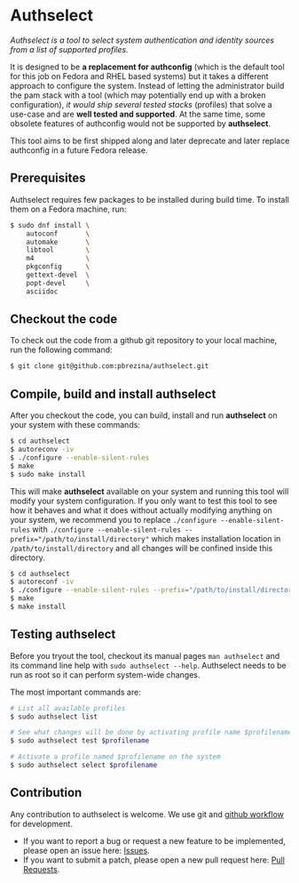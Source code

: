 # Authselect

*Authselect is a tool to select system authentication and identity sources from a list of supported profiles.*

It is designed to be **a replacement for authconfig** (which is the default tool for this job on Fedora and RHEL based systems) but it takes a different approach to configure the system. Instead of letting the administrator build the pam stack with a tool (which may potentially end up with a broken configuration), *it would ship several tested stacks* (profiles) that solve a use-case and are **well tested and supported**. At the same time, some obsolete features of authconfig would not be supported by **authselect**.

This tool aims to be first shipped along and later deprecate and later replace authconfig in a future Fedora release. 

## Prerequisites

Authselect requires few packages to be installed during build time. To install them on a Fedora machine, run:

```bash
$ sudo dnf install \
    autoconf       \
    automake       \
    libtool        \
    m4             \
    pkgconfig      \
    gettext-devel  \
    popt-devel     \
    asciidoc
```

## Checkout the code

To check out the code from a github git repository to your local machine, run the following command:

```bash
$ git clone git@github.com:pbrezina/authselect.git
```

## Compile, build and install authselect

After you checkout the code, you can build, install and run **authselect** on your system with these commands:

```bash
$ cd authselect
$ autoreconv -iv
$ ./configure --enable-silent-rules
$ make
$ sudo make install
```

This will make **authselect** available on your system and running this tool will modify your system configuration. If you only want to test this tool to see how it behaves and what it does without actually modifying anything on your system, we recommend you to replace `./configure --enable-silent-rules` with `./configure --enable-silent-rules --prefix="/path/to/install/directory"` which makes installation location in `/path/to/install/directory` and all changes will be confined inside this directory.

```bash
$ cd authselect
$ autoreconf -iv
$ ./configure --enable-silent-rules --prefix="/path/to/install/directory"
$ make
$ make install
```

## Testing authselect

Before you tryout the tool, checkout its manual pages `man authselect` and its command line help with `sudo authselect --help`. Authselect needs to be run as root so it can perform system-wide changes.

The most important commands are:

```bash
# List all available profiles
$ sudo authselect list

# See what changes will be done by activating profile name $profilename
$ sudo authselect test $profilename

# Activate a profile named $profilename on the system
$ sudo authselect select $profilename
```

## Contribution

Any contribution to authselect is welcome. We use git and [github workflow](https://help.github.com/categories/collaborating-with-issues-and-pull-requests/workflow) for development.

* If you want to report a bug or request a new feature to be implemented, please open an issue here: [Issues](https://github.com/pbrezina/authselect/issues). 
* If you want to submit a patch, please open a new pull request here: [Pull Requests](https://github.com/pbrezina/authselect/pulls). 